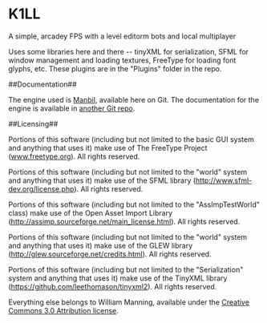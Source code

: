 K1LL
======

A simple, arcadey FPS with a level editorm bots and local multiplayer

Uses some libraries here and there -- tinyXML for serialization, SFML for window management and loading textures, FreeType for loading font glyphs, etc. These plugins are in the "Plugins" folder in the repo.

##Documentation##

The engine used is [Manbil](https://github.com/heyx3/Manbil), available here on Git. The documentation for the engine is available in [another Git repo](https://github.com/heyx3/ManbilDocumentation).

##Licensing##

Portions of this software (including but not limited to the basic GUI system and anything that uses it) make use of The FreeType Project (www.freetype.org). All rights reserved.
    
Portions of this software (including but not limited to the "world" system and anything that uses it) make use of the SFML library (http://www.sfml-dev.org/license.php). All rights reserved.

Portions of this software (including but not limited to the "AssImpTestWorld" class) make use of the Open Asset Import Library (http://assimp.sourceforge.net/main_license.html).  All rights reserved.

Portions of this software (including but not limited to the "world" system and anything that uses it) make use of the GLEW library (http://glew.sourceforge.net/credits.html). All rights reserved.

Portions of this software (including but not limited to the "Serialization" system and anything that uses it) make use of the TinyXML library (https://github.com/leethomason/tinyxml2). All rights reserved.

Everything else belongs to William Manning, available under the [Creative Commons 3.0 Attribution license](https://creativecommons.org/licenses/by/3.0/us/).
